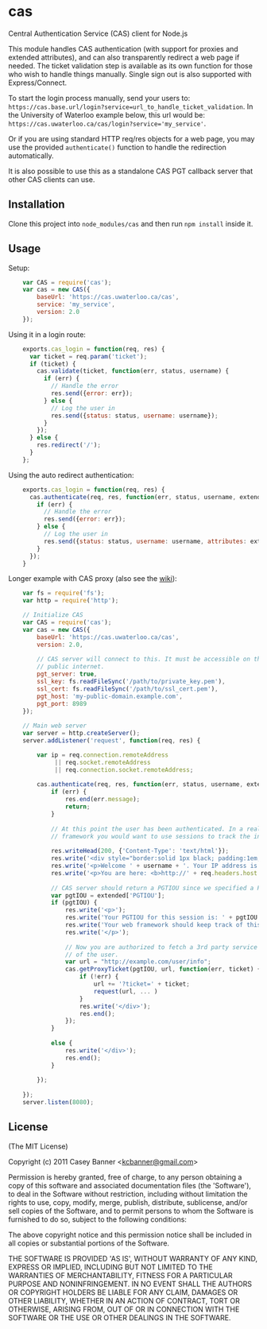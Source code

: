 # cas

  Central Authentication Service (CAS) client for Node.js

  This module handles CAS authentication (with support for proxies and extended attributes), and can also transparently redirect a web page if needed. The ticket validation step is available as its own function for those who wish to handle things manually. Single sign out is also supported with Express/Connect.
  
  To start the login process manually, send your users to: `https://cas.base.url/login?service=url_to_handle_ticket_validation`. In the University of Waterloo example below, this url would be: `https://cas.uwaterloo.ca/cas/login?service='my_service'`.
  
  Or if you are using standard HTTP req/res objects for a web page, you may use the provided `authenticate()` function to handle the redirection automatically.
  
  It is also possible to use this as a standalone CAS PGT callback server that other CAS clients can use.
  
  

## Installation

Clone this project into `node_modules/cas` and then run `npm install` inside it.

## Usage

Setup:

```javascript
    var CAS = require('cas');
    var cas = new CAS({
        baseUrl: 'https://cas.uwaterloo.ca/cas', 
        service: 'my_service',
        version: 2.0
    });
```

Using it in a login route:

```javascript
    exports.cas_login = function(req, res) {
      var ticket = req.param('ticket');
      if (ticket) {
        cas.validate(ticket, function(err, status, username) {
          if (err) {
            // Handle the error
            res.send({error: err});
          } else {
            // Log the user in
            res.send({status: status, username: username});
          }
        });
      } else {
        res.redirect('/');
      }
    };
```

Using the auto redirect authentication:

```javascript
    exports.cas_login = function(req, res) {
      cas.authenticate(req, res, function(err, status, username, extended) {
        if (err) {
          // Handle the error
          res.send({error: err});
        } else {
          // Log the user in 
          res.send({status: status, username: username, attributes: extended.attributes});
        }
      });    
    }
```

Longer example with CAS proxy (also see the [wiki](https://github.com/joshchan/node-cas/wiki/CAS-Proxy)):

```javascript
    var fs = require('fs');
    var http = require('http');

    // Initialize CAS
    var CAS = require('cas');
    var cas = new CAS({
        baseUrl: 'https://cas.uwaterloo.ca/cas',
        version: 2.0,
        
        // CAS server will connect to this. It must be accessible on the
        // public internet.
        pgt_server: true,
        ssl_key: fs.readFileSync('/path/to/private_key.pem'),
        ssl_cert: fs.readFileSync('/path/to/ssl_cert.pem'),
        pgt_host: 'my-public-domain.example.com',
        pgt_port: 8989
    });
    
    // Main web server
    var server = http.createServer();
    server.addListener('request', function(req, res) {

        var ip = req.connection.remoteAddress
             || req.socket.remoteAddress 
             || req.connection.socket.remoteAddress;
        
        cas.authenticate(req, res, function(err, status, username, extended) {
            if (err) {
                res.end(err.message);
                return;
            }
            
            // At this point the user has been authenticated. In a real web
            // framework you would want to use sessions to track the info.
            
            res.writeHead(200, {'Content-Type': 'text/html'});
            res.write('<div style="border:solid 1px black; padding:1em; margin:1em;">');
            res.write('<p>Welcome ' + username + '. Your IP address is ' + ip + '.</p>');
            res.write('<p>You are here: <b>http://' + req.headers.host + req.url + '</b></p>');
            
            // CAS server should return a PGTIOU since we specified a PGT callback
            var pgtIOU = extended['PGTIOU'];
            if (pgtIOU) {
                res.write('<p>');
                res.write('Your PGTIOU for this session is: ' + pgtIOU + '<br/>');
                res.write('Your web framework should keep track of this if it wants to use CAS proxied services on your behalf.<br/>');
                res.write('</p>');
                
                // Now you are authorized to fetch a 3rd party service on behalf
                // of the user.
                var url = "http://example.com/user/info";
                cas.getProxyTicket(pgtIOU, url, function(err, ticket) {
                    if (!err) {
                        url += '?ticket=' + ticket;
                        request(url, ... )
                    }
                    res.write('</div>');
                    res.end();
                });
            }
            
            else {
                res.write('</div>');
                res.end();
            }
        
        });
        
    });
    server.listen(8080);
```

## License 

(The MIT License)

Copyright (c) 2011 Casey Banner &lt;kcbanner@gmail.com&gt;

Permission is hereby granted, free of charge, to any person obtaining
a copy of this software and associated documentation files (the
'Software'), to deal in the Software without restriction, including
without limitation the rights to use, copy, modify, merge, publish,
distribute, sublicense, and/or sell copies of the Software, and to
permit persons to whom the Software is furnished to do so, subject to
the following conditions:

The above copyright notice and this permission notice shall be
included in all copies or substantial portions of the Software.

THE SOFTWARE IS PROVIDED 'AS IS', WITHOUT WARRANTY OF ANY KIND,
EXPRESS OR IMPLIED, INCLUDING BUT NOT LIMITED TO THE WARRANTIES OF
MERCHANTABILITY, FITNESS FOR A PARTICULAR PURPOSE AND NONINFRINGEMENT.
IN NO EVENT SHALL THE AUTHORS OR COPYRIGHT HOLDERS BE LIABLE FOR ANY
CLAIM, DAMAGES OR OTHER LIABILITY, WHETHER IN AN ACTION OF CONTRACT,
TORT OR OTHERWISE, ARISING FROM, OUT OF OR IN CONNECTION WITH THE
SOFTWARE OR THE USE OR OTHER DEALINGS IN THE SOFTWARE.